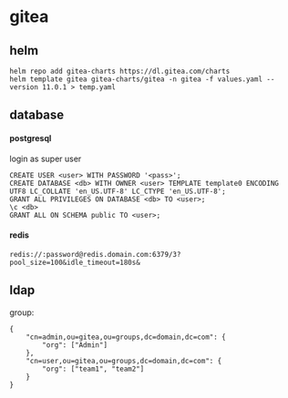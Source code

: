 # gitea

## helm

```
helm repo add gitea-charts https://dl.gitea.com/charts
helm template gitea gitea-charts/gitea -n gitea -f values.yaml --version 11.0.1 > temp.yaml
```

## database

#### postgresql
login as super user
```
CREATE USER <user> WITH PASSWORD '<pass>';
CREATE DATABASE <db> WITH OWNER <user> TEMPLATE template0 ENCODING UTF8 LC_COLLATE 'en_US.UTF-8' LC_CTYPE 'en_US.UTF-8';
GRANT ALL PRIVILEGES ON DATABASE <db> TO <user>;
\c <db>
GRANT ALL ON SCHEMA public TO <user>;
```

#### redis
```
redis://:password@redis.domain.com:6379/3?pool_size=100&idle_timeout=180s&
```

## ldap

group:
```
{
    "cn=admin,ou=gitea,ou=groups,dc=domain,dc=com": {
        "org": ["Admin"]
    },
    "cn=user,ou=gitea,ou=groups,dc=domain,dc=com": {
        "org": ["team1", "team2"]
    }
}
```
